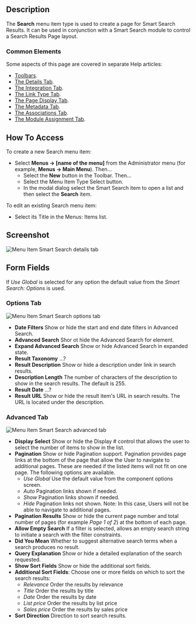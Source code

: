 <!-- Filename: Help4.x:Menu_Item:_Search / Display title: Search -->

## Description

The **Search** menu item type is used to create a page for Smart Search
Results. It can be used in conjunction with a Smart Search module to
control a Search Results Page layout.

### Common Elements

Some aspects of this page are covered in separate Help articles:

* [Toolbars](jdocmanual?article=help/common-elements/toolbars).
* [The Details Tab](jdocmanual?article=help/menu-items-common/menu-item-details).
* [The Integration Tab](jdocmanual?article=help/menu-items-common/menu-item-integration).
* [The Link Type Tab](jdocmanual?article=help/menu-items-common/menu-item-link-type).
* [The Page Display Tab](jdocmanual?article=help/menu-items-common/menu-item-page-display).
* [The Metadata Tab](jdocmanual?article=help/menu-items-common/menu-item-metadata).
* [The Associations Tab](jdocmanual?article=help/common-elements/edit-associations).
* [The Module Assignment Tab](jdocmanual?article=help/menu-items-common/menu-item-module-assignment).

## How To Access

To create a new Search menu item:

- Select **Menus → \[name of the menu\]** from the Administrator
  menu (for example, **Menus → Main Menu**). Then...
  - Select the **New** button in the Toolbar. Then...
  - Select the Menu Item Type Select button.
  - In the modal dialog select the Smart Search item to open a list and
    then select the **Search** item.

To edit an existing Search menu item:

- Select its Title in the Menus: Items list.

## Screenshot

![Menu Item Smart Search details tab](../../../en/images/menu-items/smart-search-search-details-tab.png)

## Form Fields

If *Use Global* is selected for any option the default value from the 
*Smart Search: Options* is used.

### Options Tab

![Menu Item Smart Search options tab](../../../en/images/menu-items/smart-search-search-options-tab.png)

- **Date Filters** Show or hide the start and end date filters in Advanced Search.
- **Advanced Search** Shor ot hide the Advanced Search for element.
- **Expand Advanced Search** Show or hide Advanced Search in expanded state.
- **Result Taxonomy** ...?
- **Result Description** Show or hide a description under link in search results.
- **Description Length** The number of characters of the description to show 
  in the search results. The default is 255.
- **Result Date** ...?
- **Result URL** Show or hide the result item's URL in search results. The URL
  is located under the description.

### Advanced Tab

![Menu Item Smart Search advanced tab](../../../en/images/menu-items/smart-search-search-advanced-tab.png)

- **Display Select** Show or hide the Display \# control that allows the user 
  to select the number of items to show in the list.
- **Pagination** Show or hide Pagination support. Pagination provides
  page links at the bottom of the page that allow the User to navigate
  to additional pages. These are needed if the listed items will not fit
  on one page.
    The following options are available.
    - *Use Global* Use the default value from the component options screen.
    - *Auto* Pagination links shown if needed.
    - *Show* Pagination links shown if needed.
    - *Hide* Pagination links not shown. Note: In this case, Users will not
      be able to navigate to additional pages.
- **Pagination Results** Show or hide the current page number and total number
  of pages (for example *Page 1 of 2*) at the bottom of each page.
- **Allow Empty Search** If a filter is selected, allows an empty
  search string to initiate a search with the filter constraints.
- **Did You Mean** Whether to suggest alternative search terms when a
  search produces no result.
- **Query Explanation** Show or hide a detailed explanation of the
  search requested.
- **Show Sort Fields** Show or hide the additional sort fields.
- **Additional Sort Fields**: Choose one or more fields on which to sort the
  search results:
  - *Relevance* Order the results by relevance
  - *Title* Order the results by title
  - *Date* Order the results by date
  - *List price* Order the results by list price
  - *Sales price* Order the results by sales price
- **Sort Direction** Direction to sort search results.
